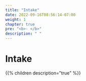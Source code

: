 ```yaml
---
title: "Intake"
date: 2022-09-16T08:56:14-07:00
weight: 1
chapter: true
pre: "<b>- </b>"
description: " "
---
```


# Intake

{{% children description="true" %}}